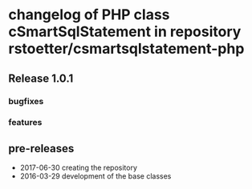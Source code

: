 # changelog of PHP class cSmartSqlStatement in repository rstoetter/csmartsqlstatement-php

## Release  1.0.1

### bugfixes

### features

## pre-releases

- 2017-06-30 creating the repository
- 2016-03-29 development of the base classes
